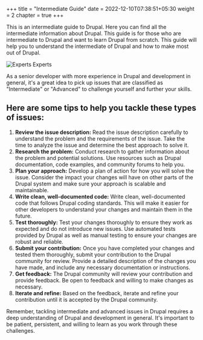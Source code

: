 +++
title = "Intermediate Guide"
date = 2022-12-10T07:38:51+05:30
weight = 2
chapter = true
+++

This is an intermediate guide to Drupal. Here you can find all the intermediate information about Drupal. This guide is for those who are intermediate to Drupal and want to learn Drupal from scratch. This guide will help you to understand the intermediate of Drupal and how to make most out of Drupal.

![Experts Experts](/dcg/images/intermediate.png)

As a senior developer with more experience in Drupal and development in general, it's a great idea to pick up issues that are classified as "Intermediate" or "Advanced" to challenge yourself and further your skills.

## Here are some tips to help you tackle these types of issues:

1. **Review the issue description:** Read the issue description carefully to understand the problem and the requirements of the issue. Take the time to analyze the issue and determine the best approach to solve it.
1. **Research the problem:** Conduct research to gather information about the problem and potential solutions. Use resources such as Drupal documentation, code examples, and community forums to help you.
1. **Plan your approach:** Develop a plan of action for how you will solve the issue. Consider the impact your changes will have on other parts of the Drupal system and make sure your approach is scalable and maintainable.
1. **Write clean, well-documented code:** Write clean, well-documented code that follows Drupal coding standards. This will make it easier for other developers to understand your changes and maintain them in the future.
1. **Test thoroughly:** Test your changes thoroughly to ensure they work as expected and do not introduce new issues. Use automated tests provided by Drupal as well as manual testing to ensure your changes are robust and reliable.
1. **Submit your contribution:** Once you have completed your changes and tested them thoroughly, submit your contribution to the Drupal community for review. Provide a detailed description of the changes you have made, and include any necessary documentation or instructions.
1. **Get feedback:** The Drupal community will review your contribution and provide feedback. Be open to feedback and willing to make changes as necessary.
1. **Iterate and refine:** Based on the feedback, iterate and refine your contribution until it is accepted by the Drupal community.

Remember, tackling intermediate and advanced issues in Drupal requires a deep understanding of Drupal and development in general. It's important to be patient, persistent, and willing to learn as you work through these challenges.
